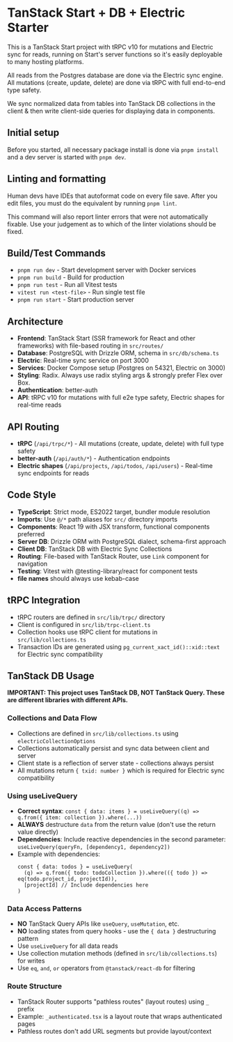 # TanStack Start + DB + Electric Starter

This is a TanStack Start project with tRPC v10 for mutations and Electric sync for reads, running on Start's server functions so it's easily deployable to many hosting platforms.

All reads from the Postgres database are done via the Electric sync engine. All mutations (create, update, delete) are done via tRPC with full end-to-end type safety.

We sync normalized data from tables into TanStack DB collections in the client & then write client-side queries for displaying data in components.

## Initial setup

Before you started, all necessary package install is done via `pnpm install` and a dev server is started with `pnpm dev`.

## Linting and formatting

Human devs have IDEs that autoformat code on every file save. After you edit files, you must do the equivalent by running `pnpm lint`.

This command will also report linter errors that were not automatically fixable. Use your judgement as to which of the linter violations should be fixed.

## Build/Test Commands

- `pnpm run dev` - Start development server with Docker services
- `pnpm run build` - Build for production
- `pnpm run test` - Run all Vitest tests
- `vitest run <test-file>` - Run single test file
- `pnpm run start` - Start production server

## Architecture

- **Frontend**: TanStack Start (SSR framework for React and other frameworks) with file-based routing in `src/routes/`
- **Database**: PostgreSQL with Drizzle ORM, schema in `src/db/schema.ts`
- **Electric**: Real-time sync service on port 3000
- **Services**: Docker Compose setup (Postgres on 54321, Electric on 3000)
- **Styling**: Radix. Always use radix styling args & strongly prefer Flex over Box.
- **Authentication**: better-auth
- **API**: tRPC v10 for mutations with full e2e type safety, Electric shapes for real-time reads

## API Routing

- **tRPC** (`/api/trpc/*`) - All mutations (create, update, delete) with full type safety
- **better-auth** (`/api/auth/*`) - Authentication endpoints
- **Electric shapes** (`/api/projects`, `/api/todos`, `/api/users`) - Real-time sync endpoints for reads

## Code Style

- **TypeScript**: Strict mode, ES2022 target, bundler module resolution
- **Imports**: Use `@/*` path aliases for `src/` directory imports
- **Components**: React 19 with JSX transform, functional components preferred
- **Server DB**: Drizzle ORM with PostgreSQL dialect, schema-first approach
- **Client DB**: TanStack DB with Electric Sync Collections
- **Routing**: File-based with TanStack Router, use `Link` component for navigation
- **Testing**: Vitest with @testing-library/react for component tests
- **file names** should always use kebab-case

## tRPC Integration

- tRPC routers are defined in `src/lib/trpc/` directory
- Client is configured in `src/lib/trpc-client.ts`
- Collection hooks use tRPC client for mutations in `src/lib/collections.ts`
- Transaction IDs are generated using `pg_current_xact_id()::xid::text` for Electric sync compatibility

## TanStack DB Usage

**IMPORTANT: This project uses TanStack DB, NOT TanStack Query. These are different libraries with different APIs.**

### Collections and Data Flow
- Collections are defined in `src/lib/collections.ts` using `electricCollectionOptions`
- Collections automatically persist and sync data between client and server
- Client state is a reflection of server state - collections always persist
- All mutations return `{ txid: number }` which is required for Electric sync compatibility

### Using useLiveQuery
- **Correct syntax**: `const { data: items } = useLiveQuery((q) => q.from({ item: collection }).where(...))`
- **ALWAYS** destructure `data` from the return value (don't use the return value directly)
- **Dependencies**: Include reactive dependencies in the second parameter: `useLiveQuery(queryFn, [dependency1, dependency2])`
- Example with dependencies:
  ```tsx
  const { data: todos } = useLiveQuery(
    (q) => q.from({ todo: todoCollection }).where(({ todo }) => eq(todo.project_id, projectId)),
    [projectId] // Include dependencies here
  )
  ```

### Data Access Patterns
- **NO** TanStack Query APIs like `useQuery`, `useMutation`, etc.
- **NO** loading states from query hooks - use the `{ data }` destructuring pattern
- Use `useLiveQuery` for all data reads
- Use collection mutation methods (defined in `src/lib/collections.ts`) for writes
- Use `eq`, `and`, `or` operators from `@tanstack/react-db` for filtering

### Route Structure
- TanStack Router supports "pathless routes" (layout routes) using `_` prefix
- Example: `_authenticated.tsx` is a layout route that wraps authenticated pages
- Pathless routes don't add URL segments but provide layout/context
